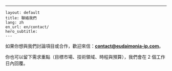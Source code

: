 ---
    layout: default
    title: 聯絡我們
    lang: zh
    en_url: en/contact/
    hero_subtitle: 
    ---

如果你想與我們討論項目或合作，歡迎來信：**contact@eudaimonia-ip.com**。

你也可以留下需求重點（目標市場、技術領域、時程與預算），我們會在 2 個工作日內回覆。